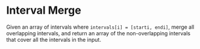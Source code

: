 # Interval Merge

Given an array of intervals where `intervals[i] = [starti, endi]`, merge all overlapping intervals, and return an array of the non-overlapping intervals that cover all the intervals in the input.
